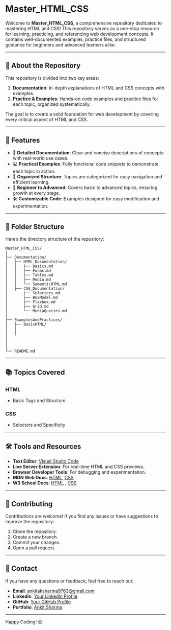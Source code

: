 # Master_HTML_CSS

Welcome to **Master_HTML_CSS**, a comprehensive repository dedicated to mastering HTML and CSS! This repository serves as a one-stop resource for learning, practicing, and referencing web development concepts. It contains well-documented examples, practice files, and structured guidance for beginners and advanced learners alike.

---

## 📖 **About the Repository**

This repository is divided into two key areas:

1. **Documentation**: In-depth explanations of HTML and CSS concepts with examples.
2. **Practice & Examples**: Hands-on code examples and practice files for each topic, organized systematically.

The goal is to create a solid foundation for web development by covering every critical aspect of HTML and CSS.

---

## 🚀 **Features**

- 📝 **Detailed Documentation**: Clear and concise descriptions of concepts with real-world use cases.
- 💻 **Practical Examples**: Fully functional code snippets to demonstrate each topic in action.
- 📂 **Organized Structure**: Topics are categorized for easy navigation and efficient learning.
- 🌟 **Beginner to Advanced**: Covers basic to advanced topics, ensuring growth at every stage.
- 🛠️ **Customizable Code**: Examples designed for easy modification and experimentation.

---

## 📂 **Folder Structure**

Here’s the directory structure of the repository:

```
Master_HTML_CSS/
│
├── Documentation/
│   ├── HTML_Documentation/
│   │   ├── Basics.md
│   │   ├── Forms.md
│   │   ├── Tables.md
│   │   ├── Media.md
│   │   └── SemanticHTML.md
│   ├── CSS_Documentation/
│       ├── Selectors.md
│       ├── BoxModel.md
│       ├── Flexbox.md
│       ├── Grid.md
│       └── MediaQueries.md
│
├── ExamplesAndPractices/
│   ├── BasicHTML/
│   │
│   │
│
│
│
└── README.md
```

---

## 📚 **Topics Covered**

### HTML

- Basic Tags and Structure

### CSS

- Selectors and Specificity

---

## 🛠️ **Tools and Resources**

- **Text Editor**: [Visual Studio Code](https://code.visualstudio.com/)
- **Live Server Extension**: For real-time HTML and CSS previews.
- **Browser Developer Tools**: For debugging and experimentation.
- **MDN Web Docs**: [HTML](https://developer.mozilla.org/en-US/docs/Web/HTML), [CSS](https://developer.mozilla.org/en-US/docs/Web/CSS)
- **W3 School Docs**: [HTML](https://www.w3schools.com/html/default.asp) , [CSS](https://www.w3schools.com/css/default.asp)

---

## 🤝 **Contributing**

Contributions are welcome! If you find any issues or have suggestions to improve the repository:

1. Clone the repository.
2. Create a new branch.
3. Commit your changes.
4. Open a pull request.

---

## 📧 **Contact**

If you have any questions or feedback, feel free to reach out:

- **Email**: ankitaksharma9763@gmail.com
- **LinkedIn**: [Your LinkedIn Profile](https://www.linkedin.com/in/ankit-sharma745/)
- **GitHub**: [Your GitHub Profile](https://github.com/AnkitSharma745)
- **Portfolio**: [Ankit Sharma](https://ankitsharma745.github.io/)

---

Happy Coding! 😊
